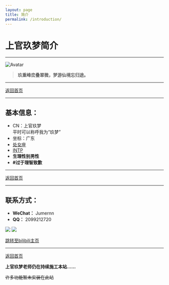 ```yaml
---
layout: page
title: 简介
permalink: /introduction/
---
```


<haed>
    <link rel="stylesheet" href="../../css/gallery.css">
</haed>

# 上官玖梦简介

---

![Avatar](../images/avatar.jpg)

>**玖重峰峦叠翠微，梦游仙境忘归途。**

---

[返回首页](../)

---

## 基本信息：
- CN：上官玖梦  
  平时可以称呼我为“玖梦”
- 坐标：广东
- [处女座](https://baike.baidu.com/item/%E5%A4%84%E5%A5%B3%E5%BA%A7/2859614)
- [INTP](https://www.16personalities.com/ch/intp-%E4%BA%BA%E6%A0%BC)
- **生理性别男性**
- **#过于理智致歉**

---

[返回首页](../)

---

## 联系方式：

- **WeChat：** Jumernn
- **QQ：** 2099212720

<div class="vertical">
  <img src="../images/WeChat-QRCode.png">
  <img src="../images/QQ-QRCode.jpg">
</div>

[跳转至bilibili主页](https://space.bilibili.com/353199743)

---

[返回首页](../)

**上官玖梦老师仍在持续施工本站……**

~~许多功能暂未实装在此站~~